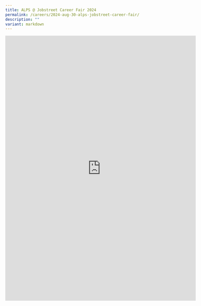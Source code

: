 ```yaml
---
title: ALPS @ Jobstreet Career Fair 2024
permalink: /careers/2024-aug-30-alps-jobstreet-career-fair/
description: ""
variant: markdown
---
```

<p></p>

<iframe allowfullscreen="true" height="837" width="600" frameborder="0" src="https://docs.google.com/presentation/d/1NsnOKoTlIxPJyqpwyioF2pL6cPyYauwR576cfZRbqRY/embed?start=true&amp;loop=true&amp;delayms=3000"></iframe>